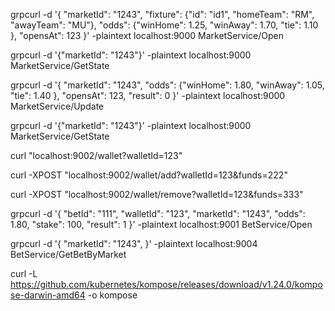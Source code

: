 grpcurl -d  '{ 
  "marketId": "1243",
  "fixture": {"id": "id1", "homeTeam": "RM", "awayTeam": "MU"},
  "odds": {"winHome": 1.25, "winAway": 1.70, "tie": 1.10 },
  "opensAt": 123
}' -plaintext localhost:9000 MarketService/Open


grpcurl -d '{"marketId": "1243"}' -plaintext localhost:9000 MarketService/GetState

grpcurl -d  '{ 
  "marketId": "1243",
  "odds": {"winHome": 1.80, "winAway": 1.05, "tie": 1.40 },
  "opensAt": 123,
  "result": 0
}' -plaintext localhost:9000 MarketService/Update


grpcurl -d '{"marketId": "1243"}' -plaintext localhost:9000 MarketService/GetState

curl "localhost:9002/wallet?walletId=123"


curl -XPOST "localhost:9002/wallet/add?walletId=123&funds=222"


curl -XPOST "localhost:9002/wallet/remove?walletId=123&funds=333"


grpcurl -d  '{ 
  "betId": "111",
  "walletId": "123",
  "marketId": "1243",
  "odds": 1.80,
  "stake": 100,
  "result": 1
}' -plaintext localhost:9001 BetService/Open


grpcurl -d  '{ 
  "marketId": "1243",
}' -plaintext localhost:9004 BetService/GetBetByMarket

curl -L https://github.com/kubernetes/kompose/releases/download/v1.24.0/kompose-darwin-amd64 -o kompose



